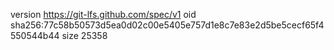 version https://git-lfs.github.com/spec/v1
oid sha256:77c58b50573d5ea0d02c00e5405e757d1e8c7e83e2d5be5cecf65f4550544b44
size 25358
